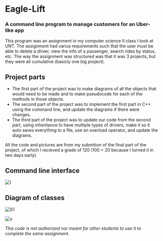 # Eagle-Lift
### A command line program to manage customers for an Uber-like app
This program was an assignment in my computer science II class I took at UNT. The assignment had varius requirements such that the user must be able to delete a driver, view the info of a passenger, search rides by status, etc. The way the assignment was structured was that it was 3 projects, but they were all cumulative (basicly one big project).

## Project parts
* The first part of the project was to make diagrams of all the objects that would need to be made and to make pseudocode for each of the methods in those objects.
* The second part of the project was to implement the first part in C++ using the command line, and update the diagrams if there were changes.
* The third part of the project was to update our code from the second part, using inheritance to have multiple types of drivers, make it so it auto saves everything to a file, use an overload operator, and update the diagrams.

All the code and pictures are from my submition of the final part of the project, of which I recieved a grade of 120 (100 + 20 because I turned it in two days early). 

## Command line interface
![l](https://github.com/zane222/Eagle-Lift/assets/51272566/f229c4ce-b3fb-45a1-b205-05a1b6122df3)

## Diagram of classes
![S1](https://github.com/zane222/Eagle-Lift/assets/51272566/20e84dba-8def-4d04-b57e-fe886262f473)

![x](https://github.com/zane222/Eagle-Lift/assets/51272566/de5fd413-6e99-4faa-9b83-01a865ed1526)

*This code is not authorized nor meant for other students to use it to complete the same assignment.*
